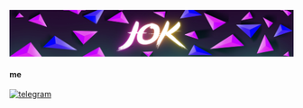 ![Hearder](https://github.com/neJok/neJok/blob/main/assets/header.png)

#### me
[![telegram](https://img.shields.io/badge/-Telegram-black?style=for-the-badge&logo=telegram)](https://t.me/ne_jok)
